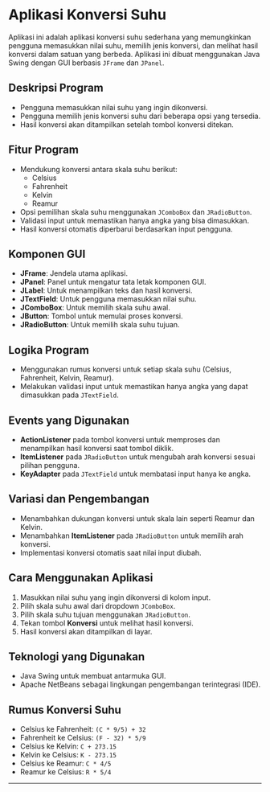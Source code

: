 # Aplikasi Konversi Suhu

Aplikasi ini adalah aplikasi konversi suhu sederhana yang memungkinkan pengguna memasukkan nilai suhu, memilih jenis konversi, dan melihat hasil konversi dalam satuan yang berbeda. Aplikasi ini dibuat menggunakan Java Swing dengan GUI berbasis `JFrame` dan `JPanel`.

## Deskripsi Program
- Pengguna memasukkan nilai suhu yang ingin dikonversi.
- Pengguna memilih jenis konversi suhu dari beberapa opsi yang tersedia.
- Hasil konversi akan ditampilkan setelah tombol konversi ditekan.

## Fitur Program
- Mendukung konversi antara skala suhu berikut:
  - Celsius
  - Fahrenheit
  - Kelvin
  - Reamur
- Opsi pemilihan skala suhu menggunakan `JComboBox` dan `JRadioButton`.
- Validasi input untuk memastikan hanya angka yang bisa dimasukkan.
- Hasil konversi otomatis diperbarui berdasarkan input pengguna.

## Komponen GUI
- **JFrame**: Jendela utama aplikasi.
- **JPanel**: Panel untuk mengatur tata letak komponen GUI.
- **JLabel**: Untuk menampilkan teks dan hasil konversi.
- **JTextField**: Untuk pengguna memasukkan nilai suhu.
- **JComboBox**: Untuk memilih skala suhu awal.
- **JButton**: Tombol untuk memulai proses konversi.
- **JRadioButton**: Untuk memilih skala suhu tujuan.

## Logika Program
- Menggunakan rumus konversi untuk setiap skala suhu (Celsius, Fahrenheit, Kelvin, Reamur).
- Melakukan validasi input untuk memastikan hanya angka yang dapat dimasukkan pada `JTextField`.

## Events yang Digunakan
- **ActionListener** pada tombol konversi untuk memproses dan menampilkan hasil konversi saat tombol diklik.
- **ItemListener** pada `JRadioButton` untuk mengubah arah konversi sesuai pilihan pengguna.
- **KeyAdapter** pada `JTextField` untuk membatasi input hanya ke angka.

## Variasi dan Pengembangan
- Menambahkan dukungan konversi untuk skala lain seperti Reamur dan Kelvin.
- Menambahkan **ItemListener** pada `JRadioButton` untuk memilih arah konversi.
- Implementasi konversi otomatis saat nilai input diubah.

## Cara Menggunakan Aplikasi
1. Masukkan nilai suhu yang ingin dikonversi di kolom input.
2. Pilih skala suhu awal dari dropdown `JComboBox`.
3. Pilih skala suhu tujuan menggunakan `JRadioButton`.
4. Tekan tombol **Konversi** untuk melihat hasil konversi.
5. Hasil konversi akan ditampilkan di layar.

## Teknologi yang Digunakan
- Java Swing untuk membuat antarmuka GUI.
- Apache NetBeans sebagai lingkungan pengembangan terintegrasi (IDE).

## Rumus Konversi Suhu
- Celsius ke Fahrenheit: `(C * 9/5) + 32`
- Fahrenheit ke Celsius: `(F - 32) * 5/9`
- Celsius ke Kelvin: `C + 273.15`
- Kelvin ke Celsius: `K - 273.15`
- Celsius ke Reamur: `C * 4/5`
- Reamur ke Celsius: `R * 5/4`

---